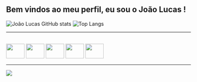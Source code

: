 ## Bem vindos ao meu perfil, eu sou o João Lucas !

![João Lucas GitHub stats](https://github-readme-stats.vercel.app/api?username=JoaoLucas-Silva&show_icons=true&theme=tokyonight) ![Top Langs](https://github-readme-stats.vercel.app/api/top-langs/?username=JoaoLucas-Silva&size_weight=0.5&count_weight=0.5)

---

<div style="display: inline_block"><br>
  <img height="40" width="50" src="https://cdn.jsdelivr.net/gh/devicons/devicon@latest/icons/c/c-original.svg" />
  <img height="40" width="50" src="https://cdn.jsdelivr.net/gh/devicons/devicon@latest/icons/python/python-original.svg" />
  <img height="40" width="50" src="https://cdn.jsdelivr.net/gh/devicons/devicon@latest/icons/java/java-original.svg" />
  <img height="40" width="50" src="https://cdn.jsdelivr.net/gh/devicons/devicon@latest/icons/mysql/mysql-original.svg" />
   <img height="40" width="50" src="https://cdn.jsdelivr.net/gh/devicons/devicon@latest/icons/fedora/fedora-plain.svg" />
</div>

---

<div> 
  <a href="https://www.linkedin.com/in/joão-lucas-silva- target="_blank"><img src="https://img.shields.io/badge/-LinkedIn-%230077B5?style=for-the-badge&logo=linkedin&logoColor=white" target="_blank"></a> 
</div>
